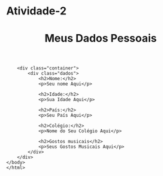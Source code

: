 # Atividade-2
<!DOCTYPE html>
<html lang="pt-br">
    <head>
        <meta charset="UTF-8">
        <meta name="viewport" content="width=device-width, initial-scale=1.0">
        <title>Meus Dados Pessoais</title>
        <link rel="stylesheet" href="styles.css"> <!--Ligação com  o arquivo CSS-->
    </head>
    <body>
        <header>
            <h1>Meus Dados Pessoais</h1>
        </header>

        <div class="container">
            <div class="dados">
                <h2>Nome:</h2>
                <p>Seu nome Aqui</p>

                <h2>Idade:</h2>
                <p>Sua Idade Aqui</p>

                <h2>País:</h2>
                <p>Seu País Aqui</p>

                <h2>Colégio:</h2>
                <p>Nome do Seu Colégio Aqui</p>

                <h2>Gostos musicais</h2>
                <p>Seus Gostos Musicais Aqui</p>
            </div>
        </div>
    </body>
    </html>
